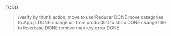 TODO

> /verify by thunk action, move to userReducer DONE
> move categories to App.js DONE
> change url from productlist to shop DONE
> change title to lovercase DONE
> remove map key error DONE
